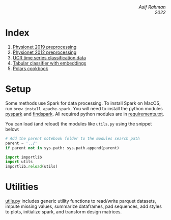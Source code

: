 <div align="right" style="text-align:right"><i>Asif Rahman<br>2022</i></div>

# Index

1. [Physionet 2019 preprocessing](ehr/physionet2019-prepare-data.ipynb)
1. [Physionet 2012 preprocessing](ehr/physionet2012-prepare-data.ipynb)
1. [UCR time series classification data](timeseries/ucr-timeseries-classification-prepare-data.ipynb)
1. [Tabular classifier with embeddings](machine-learning/tabular-nn-classifier.py)
1. [Polars cookbook](data-science/polars-cookbook.ipynb)

# Setup

Some methods use Spark for data processing. To install Spark on MacOS, run `brew install apache-spark`. You will need to install the python modules [pyspark](https://pypi.org/project/pyspark/) and [findspark](https://pypi.org/project/findspark/). All required python modules are in [requirements.txt](requirements.txt).

You can load (and reload) the modules like `utils.py` using the snippet below:

```python
# Add the parent notebook folder to the modules search path
parent = '../'
if parent not in sys.path: sys.path.append(parent)

import importlib
import utils
importlib.reload(utils)
```

# Utilities

[utils.py](utils.py) includes generic utility functions to read/write parquet datasets, impute missing values, summarize dataframes, pad sequences, add styles to plots, initialize spark, and transform design matrices.